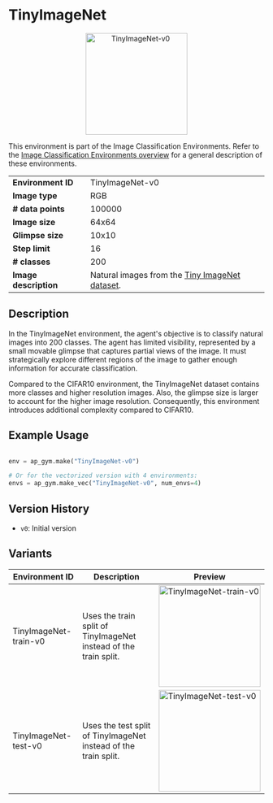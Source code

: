 # TinyImageNet

<p align="center"><img src="img/TinyImageNet-v0.gif" alt="TinyImageNet-v0" width="200px"/></p>

 This environment is part of the Image Classification Environments. Refer to the [Image Classification Environments overview](ImageClassificationVectorEnv.md) for a general description of these environments.

|                       |                                                                                                         |
|-----------------------|---------------------------------------------------------------------------------------------------------|
| **Environment ID**    | TinyImageNet-v0                                                                                         |
| **Image type**        | RGB                                                                                                     |
| **# data points**     | 100000                                                                                                  |
| **Image size**        | 64x64                                                                                                   |
| **Glimpse size**      | 10x10                                                                                                   |
| **Step limit**        | 16                                                                                                      |
| **# classes**         | 200                                                                                                     |
| **Image description** | Natural images from the [Tiny ImageNet dataset](https://huggingface.co/datasets/zh-plus/tiny-imagenet). |

## Description

In the TinyImageNet environment, the agent's objective is to classify natural images into 200 classes. The agent has limited visibility, represented by a small movable glimpse that captures partial views of the image. It must strategically explore different regions of the image to gather enough information for accurate classification.

Compared to the CIFAR10 environment, the TinyImageNet dataset contains more classes and higher resolution images. Also, the glimpse size is larger to account for the higher image resolution. Consequently, this environment introduces additional complexity compared to CIFAR10.

## Example Usage

```python

env = ap_gym.make("TinyImageNet-v0")

# Or for the vectorized version with 4 environments:
envs = ap_gym.make_vec("TinyImageNet-v0", num_envs=4)
```

## Version History

- `v0`: Initial version

## Variants

| Environment ID        | Description                                                      | Preview                                                                              |
|-----------------------|------------------------------------------------------------------|--------------------------------------------------------------------------------------|
| TinyImageNet-train-v0 | Uses the train split of TinyImageNet instead of the train split. | <img src="img/TinyImageNet-train-v0.gif" alt="TinyImageNet-train-v0" width="200px"/> |
| TinyImageNet-test-v0  | Uses the test split of TinyImageNet instead of the train split.  | <img src="img/TinyImageNet-test-v0.gif" alt="TinyImageNet-test-v0" width="200px"/>   |
